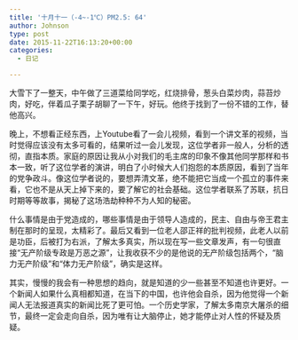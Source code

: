 ```yaml
---
title: '十月十一（-4~-1℃）PM2.5: 64'
author: Johnson
type: post
date: 2015-11-22T16:13:20+00:00
categories:
  - 日记

---
```

大雪下了一整天，中午做了三道菜给同学吃，红烧排骨，葱头白菜炒肉，蒜苔炒肉，好吃，伴着瓜子栗子胡聊了一下午，好玩。他终于找到了一份不错的工作，替他高兴。

晚上，不想看正经东西，上Youtube看了一会儿视频，看到一个讲文革的视频，当时觉得应该没有太多可看的，结果听过一会儿发现，这位学者非一般人，分析的透彻，直指本质。家庭的原因让我从小对我们的毛主席的印象不像其他同学那样和书本一致，听了这位学者的演讲，明白了小时候大人们抱怨的本质原因，看到了当年的党争政斗。像这位学者说的，要想弄清文革，绝不能把它当成一个孤立的事件来看，它也不是从天上掉下来的，要了解它的社会基础。这位学者联系了苏联，抗日时期等等故事，揭秘了这场浩劫种种不为人知的秘密。

什么事情是由于党造成的，哪些事情是由于领导人造成的，民主、自由与帝王君主制在那时的呈现，太精彩了。最后又看到一位老人邵正祥的批判视频，此老人以前是功臣，后被打为右派，了解太多真实，所以现在写一些文章发声，有一句很直接“无产阶级专政是万恶之源”，让我收获不少的是他说的无产阶级包括两个，“脑力无产阶级”和“体力无产阶级”，确实是这样。

其实，慢慢的我会有一种思想的趋向，就是知道的少一些甚至不知道也许更好。一个新闻人如果什么真相都知道，在当下的中国，也许他会自杀，因为他觉得一个新闻人无法报道真实的新闻比死了更可怕。一个历史学家，了解太多南京大屠杀的细节，最终一定会走向自杀，因为唯有让大脑停止，她才能停止对人性的怀疑及质疑。